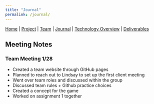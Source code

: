 ```yaml
---
title: "Journal"
permalink: /journal/
---
```


[Home](/ChildSafetyGame/) | [Project](/ChildSafetyGame/project) | [Team](/ChildSafetyGame/team) | [Journal](/ChildSafetyGame/journal) | [Technology Overview](/ChildSafetyGame/technology) | [Deliverables](/ChildSafetyGame/deliverables) 

## Meeting Notes

### Team Meeting 1/28

- Created a team website through GitHub pages
- Planned to reach out to Lindsay to set up the first client meeting
- Went over team roles and discussed within the group
- Discussed team rules + Github practice choices
- Created a concept for the game
- Worked on assignment 1 together
